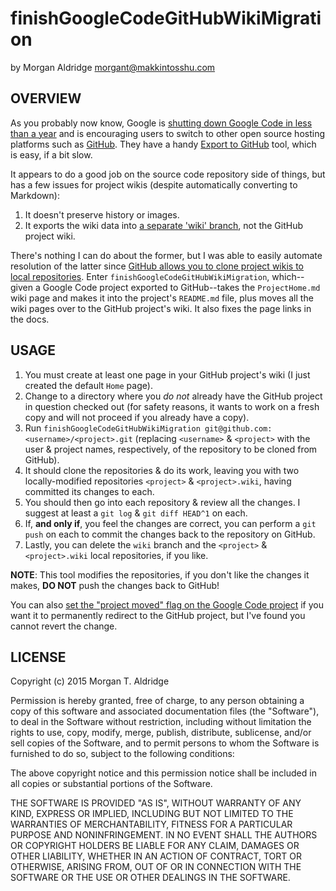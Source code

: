 finishGoogleCodeGitHubWikiMigration
===================================
by Morgan Aldridge <morgant@makkintosshu.com>

OVERVIEW
--------

As you probably now know, Google is [shutting down Google Code in less than a year](http://google-opensource.blogspot.com/2015/03/farewell-to-google-code.html) and is encouraging users to switch to other open source hosting platforms such as [GitHub](https://github.com). They have a handy [Export to GitHub](https://code.google.com/export-to-github/) tool, which is easy, if a bit slow.

It appears to do a good job on the source code repository side of things, but has a few issues for project wikis (despite automatically converting to Markdown):

1. It doesn't preserve history or images.
2. It exports the wiki data into [a separate 'wiki' branch](https://code.google.com/p/support-tools/wiki/GitHubExporterFAQ#Where_did_my_Google_Code_wikis_go), not the GitHub project wiki.

There's nothing I can do about the former, but I was able to easily automate resolution of the latter since [GitHub allows you to clone project wikis to local repositories](https://help.github.com/articles/adding-and-editing-wiki-pages-locally/). Enter `finishGoogleCodeGitHubWikiMigration`, which--given a Google Code project exported to GitHub--takes the `ProjectHome.md` wiki page and makes it into the project's `README.md` file, plus moves all the wiki pages over to the GitHub project's wiki. It also fixes the page links in the docs.

USAGE
-----

1. You must create at least one page in your GitHub project's wiki (I just created the default `Home` page).
2. Change to a directory where you _do not_ already have the GitHub project in question checked out (for safety reasons, it wants to work on a fresh copy and will not proceed if you already have a copy).
2. Run `finishGoogleCodeGitHubWikiMigration git@github.com:<username>/<project>.git` (replacing `<username>` & `<project>` with the user & project names, respectively, of the repository to be cloned from GitHub).
3. It should clone the repositories & do its work, leaving you with two locally-modified repositories `<project>` & `<project>.wiki`, having committed its changes to each.
4. You should then go into each repository & review all the changes. I suggest at least a `git log` & `git diff HEAD^1` on each.
5. If, **and only if**, you feel the changes are correct, you can perform a `git push` on each to commit the changes back to the repository on GitHub.
6. Lastly, you can delete the `wiki` branch and the `<project>` & `<project>.wiki` local repositories, if you like.

**NOTE**: This tool modifies the repositories, if you don't like the changes it makes, **DO NOT** push the changes back to GitHub!

You can also [set the "project moved" flag on the Google Code project](https://code.google.com/p/support-tools/wiki/GitHubExporterFAQ#Setting_the_"Project_Moved"_Flag) if you want it to permanently redirect to the GitHub project, but I've found you cannot revert the change.

LICENSE
-------

Copyright (c) 2015 Morgan T. Aldridge

Permission is hereby granted, free of charge, to any person obtaining a copy of this software and associated documentation files (the "Software"), to deal in the Software without restriction, including without limitation the rights to use, copy, modify, merge, publish, distribute, sublicense, and/or sell copies of the Software, and to permit persons to whom the Software is furnished to do so, subject to the following conditions:

The above copyright notice and this permission notice shall be included in all copies or substantial portions of the Software.

THE SOFTWARE IS PROVIDED "AS IS", WITHOUT WARRANTY OF ANY KIND, EXPRESS OR IMPLIED, INCLUDING BUT NOT LIMITED TO THE WARRANTIES OF MERCHANTABILITY, FITNESS FOR A PARTICULAR PURPOSE AND NONINFRINGEMENT. IN NO EVENT SHALL THE AUTHORS OR COPYRIGHT HOLDERS BE LIABLE FOR ANY CLAIM, DAMAGES OR OTHER LIABILITY, WHETHER IN AN ACTION OF CONTRACT, TORT OR OTHERWISE, ARISING FROM, OUT OF OR IN CONNECTION WITH THE SOFTWARE OR THE USE OR OTHER DEALINGS IN THE SOFTWARE.
